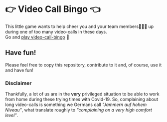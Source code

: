 # 👉 Video Call Bingo 👈

This little game wants to help cheer you and your team members🧑‍🤝‍🧑 up during one of too many video-calls in these days.  
Go and [play video-call-bingo](https://hopeful-villani-159ced.netlify.com/) 🤗

## Have fun!
Please feel free to copy this repository, contribute to it and, of course, use it and have fun!

### Disclaimer
Thankfully, a lot of us are in the __very__ privileged situation to be able to work from home during these trying times with Covid-19. So, complaining about long video-calls is something we Germans call *"Jammern auf hohem Niveau"*, what translate roughly to *"complaining on a very high comfort level"*. 

